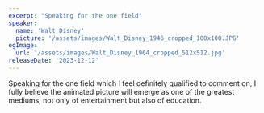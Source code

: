 ```yaml
---
excerpt: "Speaking for the one field"
speaker:
  name: 'Walt Disney'
  picture: '/assets/images/Walt_Disney_1946_cropped_100x100.JPG'
ogImage:
  url: '/assets/images/Walt_Disney_1964_cropped_512x512.jpg'
releaseDate: '2023-12-12'
---
```


Speaking for the one field which I feel definitely qualified to comment on, I fully believe the animated picture will emerge as one of the greatest mediums, not only of entertainment but also of education.
